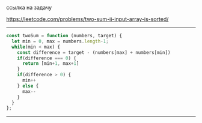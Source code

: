 ссылка на задачу 

https://leetcode.com/problems/two-sum-ii-input-array-is-sorted/


---
```js
const twoSum = function (numbers, target) {
  let min = 0, max = numbers.length-1;
  while(min < max) {
    const difference = target - (numbers[max] + numbers[min])
    if(difference === 0) {
      return [min+1, max+1]
    }
    if(difference > 0) {
      min++
    } else {
      max--
    }
  }
};
```
---

```js

```
